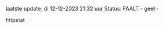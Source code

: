 laatste update: 
di 12-12-2023 21:32   uur 
Status: FAALT - geel - 
<div class="service Y">httpstat</div>